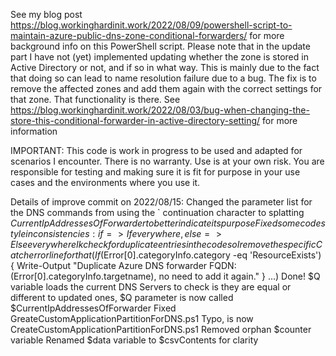 See my blog post https://blog.workinghardinit.work/2022/08/09/powershell-script-to-maintain-azure-public-dns-zone-conditional-forwarders/
for more background info on this PowerShell script.
Please note that in the update part I have not (yet) implemented updating
whether the zone is stored in Active Directory or not, and if so in what way.
This is mainly due to the fact that doing so can lead to name resolution failure
due to a bug. The fix is to remove the affected zones and add them again with
the correct settings for that zone. That functionality is there. See
https://blog.workinghardinit.work/2022/08/03/bug-when-changing-the-store-this-conditional-forwarder-in-active-directory-setting/
for more information

IMPORTANT: This code is work in progress to be used and adapted for scenarios I encounter.
There is no warranty. Use is at your own risk. You are responsible for testing and
making sure it is fit for purpose in your use cases and the environments where you use it.

Details of improve commit on 2022/08/15:
    Changed the parameter list for the DNS commands from using the ` continuation character to splatting
    $CurrentIpAddressesOfForwarder to better indicate its purpose
    Fixed some code style inconsistencies: if => If everywhere, else => Else everywhere
    Ik check for duplicate entries in the code so I remove the specific Catch error line for that (If ($Error[0].categoryInfo.category -eq 'ResourceExists') { Write-Output "Duplicate Azure DNS forwarder FQDN: $($Error[0].categoryInfo.targetname), no need to add it again." } ...)
    Done! $Q variable loads the current DNS Servers to check is they are equal or different to updated ones, $Q parameter is now called $CurrentIpAddressesOfForwarder
    Fixed GreateCustomApplicationPartitionForDNS.ps1 Typo, is now CreateCustomApplicationPartitionForDNS.ps1
    Removed orphan $counter variable
    Renamed $data variable to $csvContents for clarity